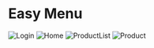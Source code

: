 # Easy Menu
![Login](https://i.ibb.co/8drqkn1/Whats-App-Image-2019-11-20-at-19-49-41.jpg)
![Home](https://i.ibb.co/2tm5nPZ/Whats-App-Image-2019-11-20-at-19-49-41-1.jpg)
![ProductList](https://i.ibb.co/kM1YNSW/Whats-App-Image-2019-11-20-at-19-49-40.jpg)
![Product](https://i.ibb.co/GpF8PzF/Whats-App-Image-2019-11-20-at-19-49-40-1.jpg)
